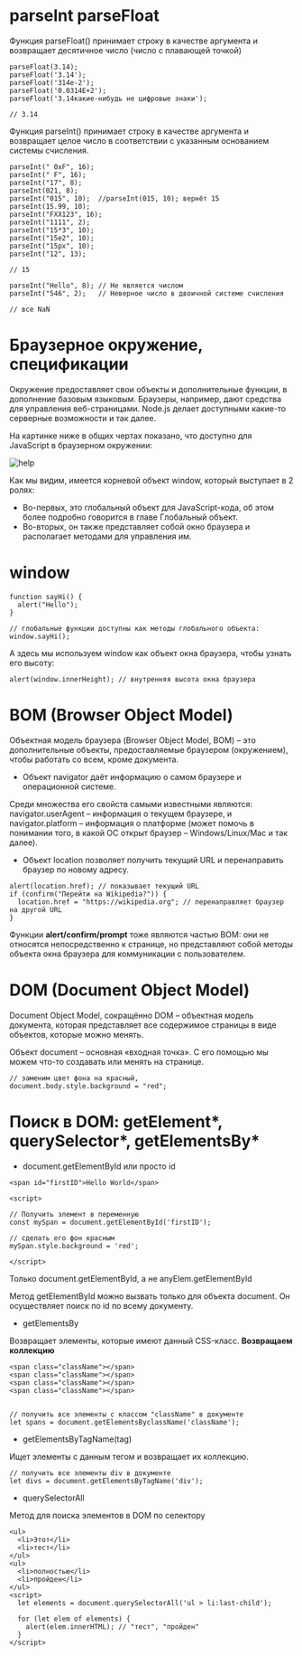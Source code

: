 # parseInt parseFloat

Функция parseFloat() принимает строку в качестве аргумента и возвращает десятичное число (число с плавающей точкой)

```
parseFloat(3.14);
parseFloat('3.14');
parseFloat('314e-2');
parseFloat('0.0314E+2');
parseFloat('3.14какие-нибудь не цифровые знаки');

// 3.14

```

Функция parseInt() принимает строку в качестве аргумента и возвращает целое число в соответствии с указанным основанием системы счисления.

```
parseInt(" 0xF", 16);
parseInt(" F", 16);
parseInt("17", 8);
parseInt(021, 8);
parseInt("015", 10);  //parseInt(015, 10); вернёт 15
parseInt(15.99, 10);
parseInt("FXX123", 16);
parseInt("1111", 2);
parseInt("15*3", 10);
parseInt("15e2", 10);
parseInt("15px", 10);
parseInt("12", 13);

// 15

```

```
parseInt("Hello", 8); // Не является числом
parseInt("546", 2);   // Неверное число в двоичной системе счисления

// все NaN

```


# Браузерное окружение, спецификации

Окружение предоставляет свои объекты и дополнительные функции, в дополнение базовым языковым. Браузеры, например, дают средства для управления веб-страницами. Node.js делает доступными какие-то серверные возможности и так далее.

На картинке ниже в общих чертах показано, что доступно для JavaScript в браузерном окружении:

![help](https://learn.javascript.ru/article/browser-environment/windowObjects.svg)

Как мы видим, имеется корневой объект window, который выступает в 2 ролях:

- Во-первых, это глобальный объект для JavaScript-кода, об этом более подробно говорится в главе Глобальный объект.
- Во-вторых, он также представляет собой окно браузера и располагает методами для управления им.

# window 

```
function sayHi() {
  alert("Hello");
}

// глобальные функции доступны как методы глобального объекта:
window.sayHi();

```

А здесь мы используем window как объект окна браузера, чтобы узнать его высоту:

```
alert(window.innerHeight); // внутренняя высота окна браузера

```

# BOM (Browser Object Model)

Объектная модель браузера (Browser Object Model, BOM) – это дополнительные объекты, предоставляемые браузером (окружением), чтобы работать со всем, кроме документа.

- Объект navigator даёт информацию о самом браузере и операционной системе. 

Среди множества его свойств самыми известными являются: navigator.userAgent – информация о текущем браузере, и navigator.platform – информация о платформе (может помочь в понимании того, в какой ОС открыт браузер – Windows/Linux/Mac и так далее).

- Объект location позволяет получить текущий URL и перенаправить браузер по новому адресу.


```
alert(location.href); // показывает текущий URL
if (confirm("Перейти на Wikipedia?")) {
  location.href = "https://wikipedia.org"; // перенаправляет браузер на другой URL
}

```

Функции **alert/confirm/prompt** тоже являются частью BOM: они не относятся непосредственно к странице, но представляют собой методы объекта окна браузера для коммуникации с пользователем.

# DOM (Document Object Model)

Document Object Model, сокращённо DOM – объектная модель документа, которая представляет все содержимое страницы в виде объектов, которые можно менять.

Объект document – основная «входная точка». С его помощью мы можем что-то создавать или менять на странице.

```
// заменим цвет фона на красный,
document.body.style.background = "red";

```

# Поиск в DOM: getElement*, querySelector*, getElementsBy*

- document.getElementById или просто id

```
<span id="firstID">Hello World</span>

<script>

// Получить элемент в переменную
const mySpan = document.getElementById('firstID');

// сделать его фон красным
mySpan.style.background = 'red';

</script>

```
Только document.getElementById, а не anyElem.getElementById

Метод getElementById можно вызвать только для объекта document. Он осуществляет поиск по id по всему документу.

- getElementsBy

Возвращает элементы, которые имеют данный CSS-класс. **Возвращаем коллекцию**

```
<span class="className"></span>
<span class="className"></span>
<span class="className"></span>
<span class="className"></span>


// получить все элементы c классом "className" в документе
let spans = document.getElementsByclassName('className');

```
- getElementsByTagName(tag)

Ищет элементы с данным тегом и возвращает их коллекцию.

```
// получить все элементы div в документе
let divs = document.getElementsByTagName('div');

```


- querySelectorAll

Метод для поиска элементов в DOM по селектору


```
<ul>
  <li>Этот</li>
  <li>тест</li>
</ul>
<ul>
  <li>полностью</li>
  <li>пройден</li>
</ul>
<script>
  let elements = document.querySelectorAll('ul > li:last-child');

  for (let elem of elements) {
    alert(elem.innerHTML); // "тест", "пройден"
  }
</script>

```








